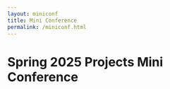 ```yaml
---
layout: miniconf
title: Mini Conference
permalink: /miniconf.html
---
```


# Spring 2025 Projects Mini Conference

